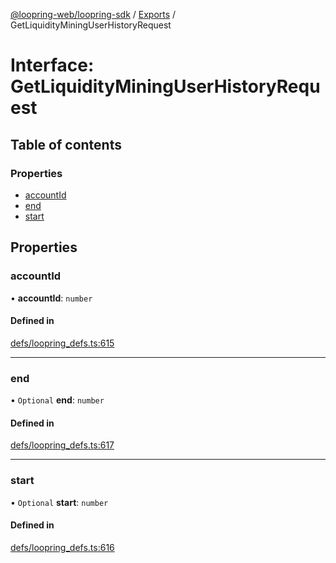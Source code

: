 [@loopring-web/loopring-sdk](../README.md) / [Exports](../modules.md) / GetLiquidityMiningUserHistoryRequest

# Interface: GetLiquidityMiningUserHistoryRequest

## Table of contents

### Properties

- [accountId](GetLiquidityMiningUserHistoryRequest.md#accountid)
- [end](GetLiquidityMiningUserHistoryRequest.md#end)
- [start](GetLiquidityMiningUserHistoryRequest.md#start)

## Properties

### accountId

• **accountId**: `number`

#### Defined in

[defs/loopring_defs.ts:615](https://github.com/Loopring/loopring_sdk/blob/18accaa/src/defs/loopring_defs.ts#L615)

___

### end

• `Optional` **end**: `number`

#### Defined in

[defs/loopring_defs.ts:617](https://github.com/Loopring/loopring_sdk/blob/18accaa/src/defs/loopring_defs.ts#L617)

___

### start

• `Optional` **start**: `number`

#### Defined in

[defs/loopring_defs.ts:616](https://github.com/Loopring/loopring_sdk/blob/18accaa/src/defs/loopring_defs.ts#L616)

